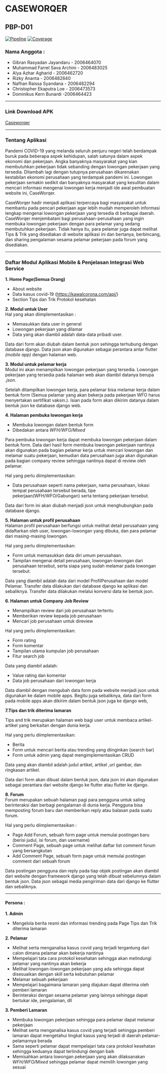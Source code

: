 # CASEWORQER
## PBP-D01

[![Pipeline](https://gitlab.com/christopher.ekaputra/pbp-proyek-akhir-semester/badges/master/pipeline.svg)](https://gitlab.com/christopher.ekaputra/pbp-proyek-akhir-semester/pipelines)
[![Coverage](https://gitlab.com/christopher.ekaputra/pbp-proyek-akhir-semester/badges/master/coverage.svg)](https://gitlab.com/christopher.ekaputra/pbp-proyek-akhir-semester/pipelines)


### Nama Anggota :
- Gibran Rasyadan Jayandaru - 2006464070
- Muhammad Farrel Sava Archini - 2006483025
- Alya Azhar Agharid - 2006462720
- Rizky Ananta - 2006482640
- Nafhan Raissa Syandana - 2006482294
- Christopher Ekaputra Loe - 2006473573
- Dominikus Kern Bunardi -2006464423

---
### Link Download APK
[Caseworqer](https://drive.google.com/drive/folders/19L61XDpijDgKxy0G8xdE_4hUlmlhf1x1?usp=sharing)

---
### Tentang Aplikasi
Pandemi COVID-19 yang melanda seluruh penjuru negeri telah berdampak buruk pada beberapa aspek kehidupan, salah satunya dalam aspek ekonomi dan pekerjaan. Angka banyaknya masyarakat yang kian membutuhkan pekerjaan tidak sebanding dengan lowongan pekerjaan yang tersedia. Ditambah lagi dengan tutupnya perusahaan dikarenakan kestabilan ekonomi perusahaan yang terdampak pandemi ini. Lowongan pekerjaan semakin sedikit dan banyaknya masyarakat yang kesulitan dalam mencari informasi mengenai lowongan kerja menjadi ide awal pembuatan website ini, CaseWorqer.

CaseWorqer hadir menjadi aplikasi terpercaya bagi masyarakat untuk membantu pada pencari pekerjaan agar lebih mudah memperoleh informasi lengkap mengenai lowongan pekerjaan yang tersedia di berbagai daerah. CaseWorqer menjembatani bagi perusahaan-perusahaan yang ingin membuka lowongan pekerjaan dengan para pelamar yang sedang membutuhkan pekerjaan. Tidak hanya itu, para pelamar juga dapat melihat Tips & Trik yang disediakan di website aplikasi ini dan bertanya, berbincang, dan sharing pengalaman sesama pelamar pekerjaan pada forum yang disediakan.

---
### Daftar Modul Aplikasi Mobile & Penjelasan Integrasi Web Service
**1. Home Page(Semua Orang)**  
- About website
- Data kasus covid-19 (https://kawalcorona.com/api/)
- Section Tips dan Trik Protokol kesehatan

**2. Modul untuk User**  
Hal yang akan diimplementasikan :       
- Memasukkan data user in general
- Lowongan pekerjaan yang dilamar
- Data yang akan diambil adalah data-data pribadi user.  
  
Data dari form akan diubah dalam bentuk json sehingga terhubung dengan database django. Data json akan digunakan sebagai perantara antar flutter _(mobile app)_ dengan halaman web.

**3. Modul untuk pelamar kerja**  
Modul ini akan menampilkan lowongan pekerjaan yang tersedia. Lowongan pekerjaan yang tersedia pada halaman web akan diambil datanya berupa _.json_.  
  
Setelah ditampilkan lowongan kerja, para pelamar bisa melamar kerja dalam bentuk form (Semua pelamar yang akan bekerja pada pekerjaan WFO harus menyertakan sertifikat vaksin.). Isian pada form akan dikirim datanya dalam bentuk json ke database django web.

**4. Halaman pembuka lowongan kerja**  
- Membuka lowongan dalam bentuk form 
- Dibedakan antara _WFH/WFO/Mixed_  
  
Para pembuka lowongan kerja dapat membuka lowongan pekerjaan dalam bentuk form. Data dari hasil form membuka lowongan pekerjaan nantinya akan digunakan pada bagian pelamar kerja untuk mencari lowongan dan melamar suatu pekerjaan, kemudian data perusahaan juga akan digunakan pada bagian company review sehingga nantinya dapat di review oleh pelamar.  
  
Hal yang perlu diimplementasikan:  
- Data perusahaan seperti nama pekerjaan, nama perusahaan, lokasi tempat perusahaan tersebut berada, tipe pekerjaan(WFH/WFO/Gabungan) serta tentang pekerjaan tersebut.  
  
Data dari form ini akan diubah menjadi json untuk menghubungkan pada database django.

**5. Halaman untuk profil perusahaan**  
Halaman profil perusahaan berfungsi untuk melihat detail perusahaan yang didaftarkan oleh user, lowongan-lowongan yang dibuka, dan para pelamar dari masing-masing lowongan.  
  
Hal yang perlu diimplementasikan:  
- Form untuk memasukkan data diri umum perusahaan.  
- Tampilan mengenai detail perusahaan, lowongan-lowongan dari perusahaan tersebut, serta siapa yang sudah melamar pada lowongan tersebut.  
  
Data yang diambil adalah data dari model ProfilPerusahaan dan model Pelamar. Transfer data dilakukan dari database django ke aplikasi dan sebaliknya. Transfer data dilakukan melalui konversi data ke bentuk json.

**6. Halaman untuk Company Job Review**  
- Menampilkan review dari job perusahaan tertentu  
- Memberikan review kepada job perusahaan
- Mencari job perusahaan untuk direview  
  
Hal yang perlu diimplementasikan:
- Form rating
- Form komentar
- Tampilan utama kumpulan job perusahaan
- Fitur search job  
  
Data yang diambil adalah:
- Value rating dan komentar
- Data job perusahaan dari lowongan kerja  
  
Data diambil dengan mengubah data form pada website menjadi json untuk digunakan ke dalam mobile apps. Begitu juga sebaliknya, data dari form pada mobile apps akan dikirim dalam bentuk json juga ke django web,

**7.Tips dan trik diterima lamaran**  

Tips and trik merupakan halaman web bagi user untuk membaca artikel-artikel yang berkaitan dengan dunia kerja.  
  
Hal yang perlu diimplementasikan: 
- Berita 
- Form untuk mencari berita atau trending yang diinginkan (search bar)
- Form untuk admin yang dapat mengimplementasikan CRUD  
  
Data yang akan diambil adalah  judul artikel, artikel ,url gambar, dan ringkasan artikel.  
  
Data dari form akan dibuat dalam bentuk json, data json ini akan digunakan sebagai perantara dari website django ke flutter atau flutter ke django. 

**8. Forum**  
Forum merupakan sebuah halaman pagi para pengguna untuk saling berinteraksi dan berbagi pengalaman di dunia kerja. Pengguna bisa memposting forum baru dan memberikan reply atau balasan pada suatu forum.   
  
Hal yang perlu diimplementasikan :
- Page Add Forum, sebuah form page untuk memulai postingan baru (berisi judul, isi forum, dan username)  
- Comment Page, sebuah page untuk melihat daftar list comment forum yang bersangkutan  
- Add Comment Page, sebuah form page untuk memulai postingan comment dari sebuah forum  
  
Data postingan pengguna dan reply pada tiap objek postingan akan diambil dari website dengan framework django yang telah dibuat sebelumnya dalam bentuk json. Data json sebagai media pengiriman data dari django ke flutter dan sebaliknya.

---
#### Persona : 
**1. Admin**
- Mengelola berita resmi dan informasi trending pada Page Tips dan Trik diterima lamaran

**2. Pelamar**
- Melihat serta menganalisa kasus covid yang terjadi tergantung dari calon dimana pelamar akan bekerja nantinya
- Mempelajari tata cara protokol kesehatan sehingga akan melindungi pelamar yang nantinya akan bekerja
- Melihat lowongan-lowongan pekerjaan yang ada sehingga dapat disesuaikan dengan skill serta kebutuhan pelamar
- Melamar sebuah pekerjaan  
- Mempelajari bagaimana lamaran yang diajukan dapat diterima oleh pemberi lamaran
- Berinteraksi dengan sesama pelamar yang lainnya sehingga dapat bertukar ide, pengalaman, dll

**3. Pemberi Lamaran**
- Membuka lowongan pekerjaan sehingga para pelamar dapat melamar pekerjaan
- Melihat serta menganalisa kasus covid yang terjadi sehingga pemberi lamaran dapat mengetahui tingkat kasus yang terjadi di daerah pelamar-pelamarnya berada
- Sama seperti pelamar dapat mempelajari tata cara protokol kesehatan sehingga keduanya dapat terlindungi dengan baik
- Memisahkan antara lowongan pekerjaan yang akan dilaksanakan _WFH/WFO/Mixed_ sehingga pelamar dapat memilih lowongan yang sesuai